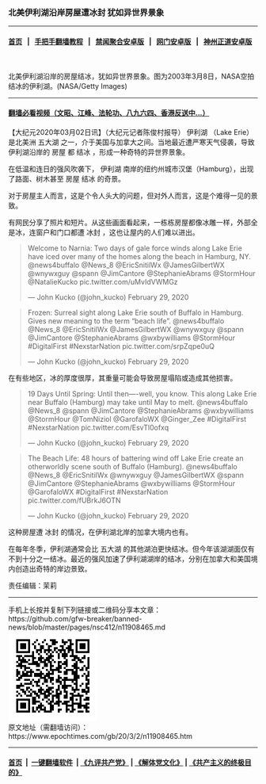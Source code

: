 ### 北美伊利湖沿岸房屋遭冰封 犹如异世界景象
------------------------

#### [首页](https://github.com/gfw-breaker/banned-news/blob/master/README.md) &nbsp;&nbsp;|&nbsp;&nbsp; [手把手翻墙教程](https://github.com/gfw-breaker/guides/wiki) &nbsp;&nbsp;|&nbsp;&nbsp; [禁闻聚合安卓版](https://github.com/gfw-breaker/bn-android) &nbsp;&nbsp;|&nbsp;&nbsp; [网门安卓版](https://github.com/oGate2/oGate) &nbsp;&nbsp;|&nbsp;&nbsp; [神州正道安卓版](https://github.com/SzzdOgate/update) 



<div><img alt="" class="aligncenter wp-post-image" src="https://i.epochtimes.com/assets/uploads/2020/03/GettyImages-1843759-600x400.jpg"/>
<div class="red16 caption">
 <p>
  北美伊利湖沿岸的房屋结冰，犹如异世界景象。图为2003年3月8日，NASA空拍结冰的伊利湖。(NASA/Getty Images)
 </p>
</div>
</div><hr/>

#### [翻墙必看视频（文昭、江峰、法轮功、八九六四、香港反送中...）](https://github.com/gfw-breaker/banned-news/blob/master/pages/link3.md)

<div><p>
 【大纪元2020年03月02日讯】（大纪元记者陈俊村报导）
 <ok href="https://www.epochtimes.com/gb/tag/%E4%BC%8A%E5%88%A9%E6%B9%96.html">
  伊利湖
 </ok>
 （Lake Erie）是北美洲
 <ok href="https://www.epochtimes.com/gb/tag/%E4%BA%94%E5%A4%A7%E6%B9%96.html">
  五大湖
 </ok>
 之一，介于美国与加拿大之间。当地最近遭严寒天气侵袭，导致伊利湖沿岸的
 <ok href="https://www.epochtimes.com/gb/tag/%E6%88%BF%E5%B1%8B.html">
  房屋
 </ok>
 都
 <ok href="https://www.epochtimes.com/gb/tag/%E7%BB%93%E5%86%B0.html">
  结冰
 </ok>
 ，形成一种奇特的异世界景象。
</p>
<p>
 在低温和连日的强风吹袭下，
 <ok href="https://www.epochtimes.com/gb/tag/%E4%BC%8A%E5%88%A9%E6%B9%96.html">
  伊利湖
 </ok>
 南岸的纽约州城市汉堡（Hamburg），出现了路面、树木甚至
 <ok href="https://www.epochtimes.com/gb/tag/%E6%88%BF%E5%B1%8B.html">
  房屋
 </ok>
 <ok href="https://www.epochtimes.com/gb/tag/%E7%BB%93%E5%86%B0.html">
  结冰
 </ok>
 的奇景。
</p>
<p>
 对于房屋主人而言，这是个令人头大的问题，但对外人而言，这是个难得一见的景致。
</p>
<p>
 有网民分享了照片和短片。从这些画面看起来，一栋栋房屋都像冰雕一样，外部全是冰，连窗户和门口都遭
 <ok href="https://www.epochtimes.com/gb/tag/%E5%86%B0%E5%B0%81.html">
  冰封
 </ok>
 ，这也让屋内的人们难以进出。
</p>
<blockquote class="twitter-tweet">
 <p dir="ltr" lang="en">
  Welcome to Narnia: Two days of gale force winds along Lake Erie have iced over many of the homes along the beach in Hamburg, NY.
  <ok href="https://twitter.com/news4buffalo?ref_src=twsrc%5Etfw">
   @news4buffalo
  </ok>
  <ok href="https://twitter.com/News_8?ref_src=twsrc%5Etfw">
   @News_8
  </ok>
  <ok href="https://twitter.com/EricSnitilWx?ref_src=twsrc%5Etfw">
   @EricSnitilWx
  </ok>
  <ok href="https://twitter.com/JamesGilbertWX?ref_src=twsrc%5Etfw">
   @JamesGilbertWX
  </ok>
  <ok href="https://twitter.com/wnywxguy?ref_src=twsrc%5Etfw">
   @wnywxguy
  </ok>
  <ok href="https://twitter.com/spann?ref_src=twsrc%5Etfw">
   @spann
  </ok>
  <ok href="https://twitter.com/JimCantore?ref_src=twsrc%5Etfw">
   @JimCantore
  </ok>
  <ok href="https://twitter.com/StephanieAbrams?ref_src=twsrc%5Etfw">
   @StephanieAbrams
  </ok>
  <ok href="https://twitter.com/StormHour?ref_src=twsrc%5Etfw">
   @StormHour
  </ok>
  <ok href="https://twitter.com/NatalieKucko?ref_src=twsrc%5Etfw">
   @NatalieKucko
  </ok>
  <ok href="https://t.co/uMvIdVWMGz">
   pic.twitter.com/uMvIdVWMGz
  </ok>
 </p>
 <p>
  — John Kucko (@john_kucko)
  <ok href="https://twitter.com/john_kucko/status/1233733634194100227?ref_src=twsrc%5Etfw">
   February 29, 2020
  </ok>
 </p>
</blockquote>
<p>
</p>
<blockquote class="twitter-tweet">
 <p dir="ltr" lang="en">
  Frozen: Surreal sight along Lake Erie south of Buffalo in Hamburg. Gives new meaning to the term “beach life”.
  <ok href="https://twitter.com/news4buffalo?ref_src=twsrc%5Etfw">
   @news4buffalo
  </ok>
  <ok href="https://twitter.com/News_8?ref_src=twsrc%5Etfw">
   @News_8
  </ok>
  <ok href="https://twitter.com/EricSnitilWx?ref_src=twsrc%5Etfw">
   @EricSnitilWx
  </ok>
  <ok href="https://twitter.com/JamesGilbertWX?ref_src=twsrc%5Etfw">
   @JamesGilbertWX
  </ok>
  <ok href="https://twitter.com/wnywxguy?ref_src=twsrc%5Etfw">
   @wnywxguy
  </ok>
  <ok href="https://twitter.com/spann?ref_src=twsrc%5Etfw">
   @spann
  </ok>
  <ok href="https://twitter.com/JimCantore?ref_src=twsrc%5Etfw">
   @JimCantore
  </ok>
  <ok href="https://twitter.com/StephanieAbrams?ref_src=twsrc%5Etfw">
   @StephanieAbrams
  </ok>
  <ok href="https://twitter.com/wxbywilliams?ref_src=twsrc%5Etfw">
   @wxbywilliams
  </ok>
  <ok href="https://twitter.com/StormHour?ref_src=twsrc%5Etfw">
   @StormHour
  </ok>
  <ok href="https://twitter.com/hashtag/DigitalFirst?src=hash&amp;ref_src=twsrc%5Etfw">
   #DigitalFirst
  </ok>
  <ok href="https://twitter.com/hashtag/NexstarNation?src=hash&amp;ref_src=twsrc%5Etfw">
   #NexstarNation
  </ok>
  <ok href="https://t.co/srpZqpe0uQ">
   pic.twitter.com/srpZqpe0uQ
  </ok>
 </p>
 <p>
  — John Kucko (@john_kucko)
  <ok href="https://twitter.com/john_kucko/status/1233726666142343168?ref_src=twsrc%5Etfw">
   February 29, 2020
  </ok>
 </p>
</blockquote>
<p>
 <p>
  在有些地区，冰的厚度很厚，其重量可能会导致房屋塌陷或造成其他损害。
 </p>
 <blockquote class="twitter-tweet">
  <p dir="ltr" lang="en">
   19 Days Until Spring: Until then—-well, you know. This along Lake Erie near Buffalo (Hamburg) may take until May to melt.
   <ok href="https://twitter.com/news4buffalo?ref_src=twsrc%5Etfw">
    @news4buffalo
   </ok>
   <ok href="https://twitter.com/News_8?ref_src=twsrc%5Etfw">
    @News_8
   </ok>
   <ok href="https://twitter.com/spann?ref_src=twsrc%5Etfw">
    @spann
   </ok>
   <ok href="https://twitter.com/JimCantore?ref_src=twsrc%5Etfw">
    @JimCantore
   </ok>
   <ok href="https://twitter.com/StephanieAbrams?ref_src=twsrc%5Etfw">
    @StephanieAbrams
   </ok>
   <ok href="https://twitter.com/wxbywilliams?ref_src=twsrc%5Etfw">
    @wxbywilliams
   </ok>
   <ok href="https://twitter.com/StormHour?ref_src=twsrc%5Etfw">
    @StormHour
   </ok>
   <ok href="https://twitter.com/TomNiziol?ref_src=twsrc%5Etfw">
    @TomNiziol
   </ok>
   <ok href="https://twitter.com/GarofaloWX?ref_src=twsrc%5Etfw">
    @GarofaloWX
   </ok>
   <ok href="https://twitter.com/Ginger_Zee?ref_src=twsrc%5Etfw">
    @Ginger_Zee
   </ok>
   <ok href="https://twitter.com/hashtag/DigitalFirst?src=hash&amp;ref_src=twsrc%5Etfw">
    #DigitalFirst
   </ok>
   <ok href="https://twitter.com/hashtag/NexstarNation?src=hash&amp;ref_src=twsrc%5Etfw">
    #NexstarNation
   </ok>
   <ok href="https://t.co/EsvTl0ofxq">
    pic.twitter.com/EsvTl0ofxq
   </ok>
  </p>
  <p>
   — John Kucko (@john_kucko)
   <ok href="https://twitter.com/john_kucko/status/1233776065979539456?ref_src=twsrc%5Etfw">
    February 29, 2020
   </ok>
  </p>
 </blockquote>
 <p>
 </p>
 <blockquote class="twitter-tweet">
  <p dir="ltr" lang="en">
   The Beach Life: 48 hours of battering wind off Lake Erie create an otherworldly scene south of Buffalo (Hamburg).
   <ok href="https://twitter.com/news4buffalo?ref_src=twsrc%5Etfw">
    @news4buffalo
   </ok>
   <ok href="https://twitter.com/News_8?ref_src=twsrc%5Etfw">
    @News_8
   </ok>
   <ok href="https://twitter.com/EricSnitilWx?ref_src=twsrc%5Etfw">
    @EricSnitilWx
   </ok>
   <ok href="https://twitter.com/wnywxguy?ref_src=twsrc%5Etfw">
    @wnywxguy
   </ok>
   <ok href="https://twitter.com/JamesGilbertWX?ref_src=twsrc%5Etfw">
    @JamesGilbertWX
   </ok>
   <ok href="https://twitter.com/spann?ref_src=twsrc%5Etfw">
    @spann
   </ok>
   <ok href="https://twitter.com/JimCantore?ref_src=twsrc%5Etfw">
    @JimCantore
   </ok>
   <ok href="https://twitter.com/StephanieAbrams?ref_src=twsrc%5Etfw">
    @StephanieAbrams
   </ok>
   <ok href="https://twitter.com/wxbywilliams?ref_src=twsrc%5Etfw">
    @wxbywilliams
   </ok>
   <ok href="https://twitter.com/StormHour?ref_src=twsrc%5Etfw">
    @StormHour
   </ok>
   <ok href="https://twitter.com/GarofaloWX?ref_src=twsrc%5Etfw">
    @GarofaloWX
   </ok>
   <ok href="https://twitter.com/hashtag/DigitalFirst?src=hash&amp;ref_src=twsrc%5Etfw">
    #DigitalFirst
   </ok>
   <ok href="https://twitter.com/hashtag/NexstarNation?src=hash&amp;ref_src=twsrc%5Etfw">
    #NexstarNation
   </ok>
   <ok href="https://t.co/fUBrkJ6OTN">
    pic.twitter.com/fUBrkJ6OTN
   </ok>
  </p>
  <p>
   — John Kucko (@john_kucko)
   <ok href="https://twitter.com/john_kucko/status/1233740140880769024?ref_src=twsrc%5Etfw">
    February 29, 2020
   </ok>
  </p>
 </blockquote>
 <p>
  <p>
   这种房屋遭
   <ok href="https://www.epochtimes.com/gb/tag/%E5%86%B0%E5%B0%81.html">
    冰封
   </ok>
   的情况，在伊利湖北岸的加拿大境内也有。
  </p>
  <p>
  </p>
  <p>
   在每年冬季，伊利湖通常会比
   <ok href="https://www.epochtimes.com/gb/tag/%E4%BA%94%E5%A4%A7%E6%B9%96.html">
    五大湖
   </ok>
   的其他湖泊更快结冰。但今年该湖湖面仅有不到十分之一结冰。最近的强风加速了伊利湖湖岸的结冰，分别在加拿大和美国境内创造出奇特的岸边景致。
  </p>
  <p>
   责任编辑：茉莉
  </p>
 </p>
</p></div>
<hr/>
手机上长按并复制下列链接或二维码分享本文章：<br/>
https://github.com/gfw-breaker/banned-news/blob/master/pages/nsc412/n11908465.md <br/>
<a href='https://github.com/gfw-breaker/banned-news/blob/master/pages/nsc412/n11908465.md'><img src='https://github.com/gfw-breaker/banned-news/blob/master/pages/nsc412/n11908465.md.png'/></a> <br/>
原文地址（需翻墙访问）：https://www.epochtimes.com/gb/20/3/2/n11908465.htm


------------------------
#### [首页](https://github.com/gfw-breaker/banned-news/blob/master/README.md) &nbsp;|&nbsp; [一键翻墙软件](https://github.com/gfw-breaker/nogfw/blob/master/README.md) &nbsp;| [《九评共产党》](https://github.com/gfw-breaker/9ping.md/blob/master/README.md#九评之一评共产党是什么) | [《解体党文化》](https://github.com/gfw-breaker/jtdwh.md/blob/master/README.md) | [《共产主义的终极目的》](https://github.com/gfw-breaker/gczydzjmd.md/blob/master/README.md)


<img src='http://gfw-breaker.win/banned-news/pages/nsc412/n11908465.md' width='0px' height='0px'/>